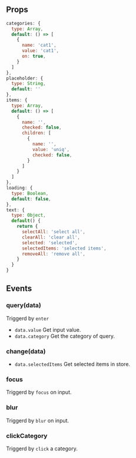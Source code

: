 ## Props
```js
categories: {
  type: Array,
  default: () => [
    {
      name: 'cat1',
      value: 'cat1',
      on: true,
    }
  ]
},
placeholder: {
  type: String,
  default: ''
},
items: {
  type: Array,
  default: () => [
    {
      name: '',
      checked: false,
      children: [
        {
          name: '',
          value: 'uniq',
          checked: false,
        }
      ]
    }
  ]
},
loading: {
  type: Boolean,
  default: false,
},
text: {
  type: Object,
  default() {
    return {
      selectAll: 'select all',
      clearAll: 'clear all',
      selected: 'selected',
      selectedItems: 'selected items',
      removeAll: 'remove all',
    }
  }
}
```
## Events

### query(data)
Triggerd  by `enter`
- `data.value` Get input value.
- `data.category` Get the category of query.

### change(data)
- `data.selectedItems` Get selected items in store.

### focus
Triggerd  by `focus` on input.

### blur
Triggerd  by `blur` on input.

### clickCategory
Triggerd  by `click` a category.
